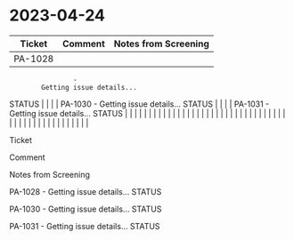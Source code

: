# 2023-04-24

| Ticket | Comment | Notes from Screening |
|---|---|---|
| PA-1028
                    -
            Getting issue details...
STATUS |  |  |
| PA-1030
                    -
            Getting issue details...
STATUS |  |  |
| PA-1031
                    -
            Getting issue details...
STATUS |  |  |
|  |  |  |
|  |  |  |
|  |  |  |
|  |  |  |
|  |  |  |
|  |  |  |
|  |  |  |
|  |  |  |
|  |  |  |
|  |  |  |
|  |  |  |
|  |  |  |

Ticket

Comment

Notes from Screening

PA-1028
                    -
            Getting issue details...
STATUS

PA-1030
                    -
            Getting issue details...
STATUS

PA-1031
                    -
            Getting issue details...
STATUS

